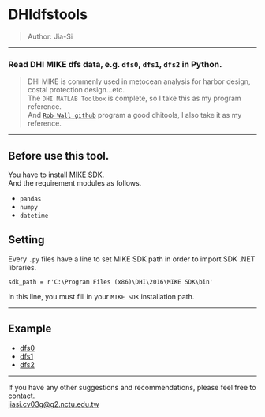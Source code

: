 # DHIdfstools 
> Author: Jia-Si

--------------- 
### Read DHI MIKE dfs data, e.g. `dfs0`, `dfs1`, `dfs2` in Python.
  
> DHI MIKE is commenly used in metocean analysis for harbor design, costal protection design...etc.  
> The `DHI MATLAB Toolbox` is complete, so I take this as my program reference.  
> And [`Rob Wall github`](https://github.com/robjameswall) program a good dhitools, I also take it as my reference.  

-------------------  
## Before use this tool.  
You have to install [MIKE SDK](https://www.mikepoweredbydhi.com/download/mike-2016/mike-sdk?ref=%7B181C63FF-2342-4C41-9F84-F93884595EF3%7D).  
And the requirement modules as follows.  
* `pandas`
* `numpy`
* `datetime`
  
## Setting  
Every `.py` files have a line to set MIKE SDK path in order to import SDK .NET libraries.
```
sdk_path = r'C:\Program Files (x86)\DHI\2016\MIKE SDK\bin'
```
In this line, you must fill in your `MIKE SDK` installation path.  

--------------------
## Example
* [dfs0](/demo/dfs0_demo.ipynb)
* [dfs1](/demo/dfs1_demo.ipynb)
* [dfs2](/demo/dfs2_demo.ipynb)

--------------------
  
  
If you have any other suggestions and recommendations, please feel free to contact.  
<jiasi.cv03g@g2.nctu.edu.tw>

